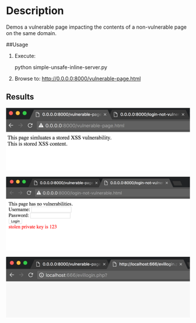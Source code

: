 # Description

Demos a vulnerable page impacting the contents of a non-vulnerable page on the same domain.

##Usage

1. Execute:

    python simple-unsafe-inline-server.py

2. Browse to: http://0.0.0.0:8000/vulnerable-page.html

## Results

![Vuln page loaded](1.png)

![Non-vulnerable page exploited](2.png)

![Modified action for login submission](3.png)
